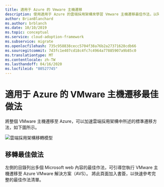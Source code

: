 ```yaml
---
title: 適用于 Azure 的 Vmware 主機遷移
description: 使用適用于 Azure 的雲端採用架構來學習 Vmware 主機遷移最佳作法，以降低複雜度並將遷移程式標準化。
author: BrianBlanchard
ms.author: brblanch
ms.date: 10/10/2019
ms.topic: conceptual
ms.service: cloud-adoption-framework
ms.subservice: migrate
ms.openlocfilehash: 735c958838cecc5704f38a76b2a27371628cdb66
ms.sourcegitcommit: 7d3fc1e407cd18c4fc7c4964a77885907a9b85c0
ms.translationtype: MT
ms.contentlocale: zh-TW
ms.lasthandoff: 04/16/2020
ms.locfileid: "80527745"
---
```

# <a name="vmware-host-migration-best-practices-for-azure"></a>適用于 Azure 的 VMware 主機遷移最佳做法

將整個 VMware 主機遷移至 Azure，可以加速雲端採用架構中所述的標準遷移方法，如下圖所示。

![雲端採用架構移轉模型](../../_images/migrate/methodology.png)

## <a name="migration-best-practices"></a>移轉最佳做法

左側的目錄列出多個 Microsoft web 內容的最佳作法，可引導您執行 VMware 主機遷移至 Azure VMware 解決方案（AVS）。 將此頁面加入書簽，以快速參考完整的最佳作法清單。
